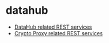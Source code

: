 datahub
=======

* [DataHub related REST services](https://github.com/flightstats/deihub/blob/master/datahub-service/README.md)
* [Crypto Proxy related REST services](https://github.com/flightstats/deihub/blob/master/crypto-proxy/README.md)
